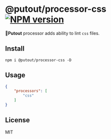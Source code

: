 # @putout/processor-css [![NPM version][NPMIMGURL]][NPMURL]

[NPMIMGURL]: https://img.shields.io/npm/v/@putout/processor-css.svg?style=flat&longCache=true
[NPMURL]: https://npmjs.org/package/@putout/processor-css "npm"

🐊**Putout** processor adds ability to lint `css` files.

## Install

```
npm i @putout/processor-css -D
```

## Usage

```json
{
    "processors": [
        "css"
    ]
}
```

## License

MIT
